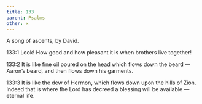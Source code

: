 ```yaml
---
title: 133
parent: Psalms
other: x
---
```



A song of ascents, by David.


<a name="133:1">133:1</a> Look! How good and how pleasant it is
when brothers live together!

<a name="133:2">133:2</a> It is like fine oil poured on the head
which flows down the beard — 
Aaron’s beard,
and then flows down his garments.

<a name="133:3">133:3</a> It is like the dew of Hermon,
which flows down upon the hills of Zion.
Indeed that is where the Lord has decreed
a blessing will be available — eternal life.
